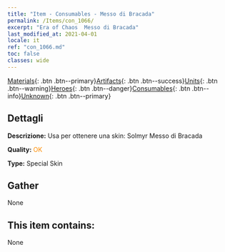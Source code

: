 ```yaml
---
title: "Item - Consumables - Messo di Bracada"
permalink: /Items/con_1066/
excerpt: "Era of Chaos  Messo di Bracada"
last_modified_at: 2021-04-01
locale: it
ref: "con_1066.md"
toc: false
classes: wide
---
```

 [Materials](/it/Items/){: .btn .btn--primary}[Artifacts](/it/Items/Artifacts/){: .btn .btn--success}[Units](/it/Items/Units/){: .btn .btn--warning}[Heroes](/it/Items/Heroes/){: .btn .btn--danger}[Consumables](/it/Items/Consumables/){: .btn .btn--info}[Unknown](/it/Items/Unknown/){: .btn .btn--primary}

## Dettagli
 **Descrizione:** Usa per ottenere una skin: Solmyr Messo di Bracada

 **Quality:** <span style="color: #FF8C00">OK</span>

 **Type:** Special Skin

## Gather

  None

## This item contains:

  None

